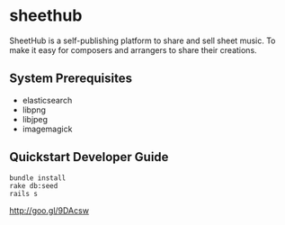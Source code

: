 sheethub
========
SheetHub is a self-publishing platform to share and sell sheet music.
To make it easy for composers and arrangers to share their creations.


## System Prerequisites
- elasticsearch
- libpng
- libjpeg
- imagemagick

## Quickstart Developer Guide

```
bundle install
rake db:seed
rails s
```




http://goo.gl/9DAcsw
